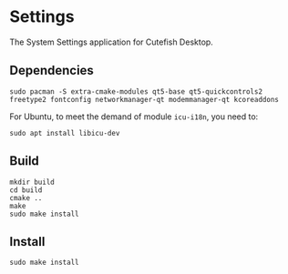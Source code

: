 # Settings

The System Settings application for Cutefish Desktop.

## Dependencies

```shell
sudo pacman -S extra-cmake-modules qt5-base qt5-quickcontrols2 freetype2 fontconfig networkmanager-qt modemmanager-qt kcoreaddons
```

For Ubuntu, to meet the demand of module `icu-i18n`, you need to:
```shell
sudo apt install libicu-dev
```

## Build

```shell
mkdir build
cd build
cmake ..
make
sudo make install
```

## Install

```shell
sudo make install
```
